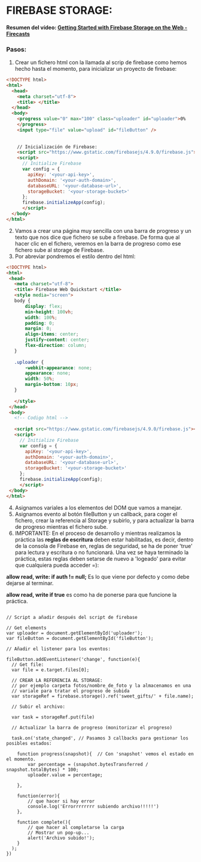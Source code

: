 # FIREBASE STORAGE:
#### Resumen del vídeo: [Getting Started with Firebase Storage on the Web - Firecasts](https://www.youtube.com/watch?v=SpxHVrpfGgU)

### Pasos:

 1. Crear un fichero html con la llamada al scrip de firebase como hemos hecho hasta el momento, para inicializar un proyecto de firebase:
```html
<!DOCTYPE html>
<html>
  <head>
    <meta charset="utf-8">
    <title> </title>
  </head>
  <body>
    <progress value="0" max="100" class="uploader" id="uploader">0%
    </progress>
    <input type="file" value="upload" id="fileButton" />
    
    
    // Inicialización de Firebase:
    <script src="https://www.gstatic.com/firebasejs/4.9.0/firebase.js"></script>
    <script>
      // Initialize Firebase
      var config = {
        apiKey: '<your-api-key>',
        authDomain: '<your-auth-domain>',
        databaseURL: '<your-database-url>',
        storageBucket: '<your-storage-bucket>'
      };
      firebase.initializeApp(config);
      </script>
  </body>
</html>

```

 2. Vamos a crear una página muy sencilla con una barra de progreso y un texto que nos dice que fichero se sube a firebase.
 De forma que al hacer clic en el fichero, veremos en la barra de progreso como ese fichero sube al storage de Firebase.
 3. Por abreviar pondremos el estilo dentro del html:
 ```html
 <!DOCTYPE html>
<html>
  <head>
    <meta charset="utf-8">
    <title> Firebase Web Quickstart </title>
    <style media="screen">
    body {
        display: flex;
        min-height: 100vh;
        width: 100%;
        padding: 0;
        margin: 0;
        align-items: center;
        justify-content: center;
        flex-direction: column;
    }
    
    .uploader {
        -webkit-appearance: none;
        appearance: none;
        width: 50%;
        margin-bottom: 10px;
    }
    
    </style>
  </head>
  <body>
    <!-- Codigo html -->
    
    <script src="https://www.gstatic.com/firebasejs/4.9.0/firebase.js"></script>
    <script>
      // Initialize Firebase
      var config = {
        apiKey: '<your-api-key>',
        authDomain: '<your-auth-domain>',
        databaseURL: '<your-database-url>',
        storageBucket: '<your-storage-bucket>'
      };
      firebase.initializeApp(config);
      </script>
  </body>
</html>
 
 ```
 4. Asignamos variales a los elementos del DOM que vamos a manejar.
 5. Asignamos evento al botón fileButton y un callback, para coger
  el fichero, crear la referencia al Storage y subirlo, y para 
  actualizar la barra de progreso mientras el fichero sube.
 6. IMPORTANTE: En el proceso de desarrollo y mientras realizamos la práctica las **reglas de escritura** deben estar habilitadas,
es decir, dentro de la consola de Firebase en, reglas de seguridad, se ha de poner 'true' para lectura y escritura o no funcionará. Una vez se haya
terminado la práctica, estas reglas deben setarse de nuevo a 'logeado' para evitar que cualquiera pueda acceder =):

**allow read, write: if auth != null;** Es lo que viene por defecto y como debe dejarse al terminar.

**allow read, write if true** es como ha de ponerse para que funcione la práctica.
 

```javascritp

// Script a añadir después del script de firebase

// Get elements
var uploader = document.getElementById('uploader');
var fileButton = document.getElementById('fileButton');

// Añadir el listener para los eventos:

fileButton.addEventListener('change', function(e){
  // Get file:
  var file = e.target.files[0];
  
  // CREAR LA REFERENCIA AL STORAGE:
  // por ejemplo carpeta fotos/nombre_de_foto y la almacenamos en una 
  // variale para tratar el progreso de subida
  var storageRef = firebase.storage().ref('sweet_gifts/' + file.name); 
  
  // Subir el archivo:
  
  var task = storageRef.put(file)
  
  // Actualizar la barra de progreso (monitorizar el progreso)
  
  task.on('state_changed', // Pasamos 3 callbacks para gestionar los posibles estados:
  
    function progress(snapshot){  // Con 'snapshot' vemos el estado en el momento. 
        var percentage = (snapshot.bytesTransferred / snapshot.totalBytes) * 100;
        uploader.value = percentage;
        
    },
    
    function(error){
        // que hacer si hay error
        console.log('Errorrrrrrrr subiendo archivo!!!!!')
    },
    
    function complete(){
        // que hacer al completarse la carga
        // Mostrar un pop-up...
        alert('Archivo subido!');
    }
  );
})

```



